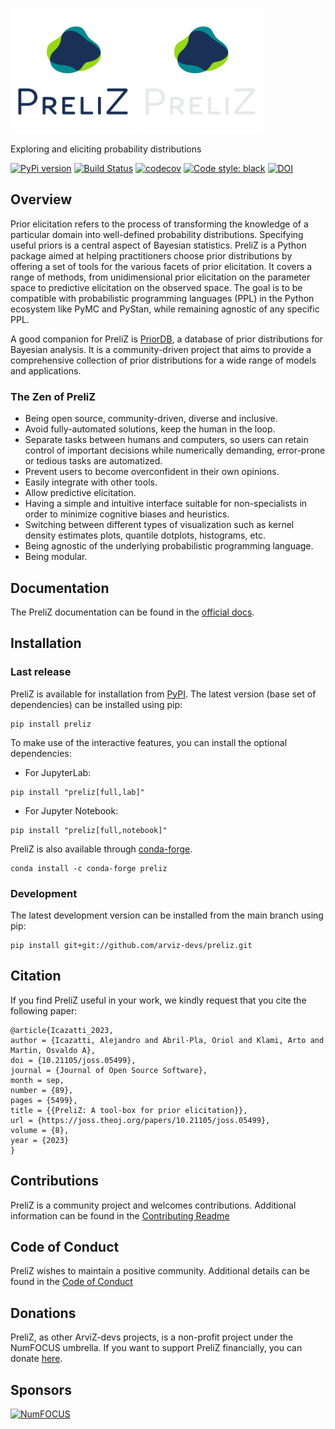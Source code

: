 <img src="https://raw.githubusercontent.com/arviz-devs/preliz/main/docs/logos/PreliZ.png#gh-light-mode-only" width=200></img>
<img src="https://raw.githubusercontent.com/arviz-devs/preliz/main/docs/logos/PreliZ_white.png#gh-dark-mode-only" width=200></img>

Exploring and eliciting probability distributions

[![PyPi version](https://badge.fury.io/py/preliz.svg)](https://badge.fury.io/py/preliz)
[![Build Status](https://github.com/arviz-devs/preliz/actions/workflows/test.yml/badge.svg)](https://github.com/arviz-devs/preliz/actions/workflows/test.yml)
[![codecov](https://codecov.io/gh/arviz-devs/preliz/branch/master/graph/badge.svg?token=SLJIK2O4C5 )](https://codecov.io/gh/arviz-devs/preliz/)
[![Code style: black](https://img.shields.io/badge/code%20style-black-000000.svg)](https://github.com/ambv/black)
[![DOI](https://joss.theoj.org/papers/10.21105/joss.05499/status.svg)](https://doi.org/10.21105/joss.05499)

## Overview

Prior elicitation refers to the process of transforming the knowledge of a particular domain into well-defined probability distributions. Specifying useful priors is a central aspect of Bayesian statistics. PreliZ is a Python package aimed at helping practitioners choose prior distributions by offering a set of tools for the various facets of prior elicitation. It covers a range of methods, from unidimensional prior elicitation on the parameter space to predictive elicitation on the observed space. The goal is to be compatible with probabilistic programming languages (PPL) in the Python ecosystem like PyMC and PyStan, while remaining agnostic of any specific PPL.

A good companion for PreliZ is [PriorDB](https://n-kall.github.io/priorDB/), a database of prior distributions for Bayesian analysis. It is a community-driven project that aims to provide a comprehensive collection of prior distributions for a wide range of models and applications. 

###  The Zen of PreliZ
* Being open source, community-driven, diverse and inclusive.
* Avoid fully-automated solutions, keep the human in the loop.
* Separate tasks between humans and computers, so users can retain control of important decisions while numerically demanding, error-prone or tedious tasks are automatized.
* Prevent users to become overconfident in their own opinions.
* Easily integrate with other tools.
* Allow predictive elicitation.
* Having a simple and intuitive interface suitable for non-specialists in order to minimize cognitive biases and heuristics.
* Switching between different types of visualization such as kernel density estimates plots, quantile dotplots, histograms, etc. 
* Being agnostic of the underlying probabilistic programming language.
* Being modular.


## Documentation

The PreliZ documentation can be found in the [official docs](https://preliz.readthedocs.io/en/latest/).

## Installation

### Last release
PreliZ is available for installation from [PyPI](https://pypi.org/project/preliz/).
The latest version (base set of dependencies) can be installed using pip:

```
pip install preliz
```
To make use of the interactive features, you can install the optional dependencies:

* For JupyterLab:

```
pip install "preliz[full,lab]"
```

* For Jupyter Notebook:

```
pip install "preliz[full,notebook]"
```
PreliZ is also available through [conda-forge](https://anaconda.org/conda-forge/preliz).

```
conda install -c conda-forge preliz
```

### Development
The latest development version can be installed from the main branch using pip:

```
pip install git+git://github.com/arviz-devs/preliz.git
```

## Citation
If you find PreliZ useful in your work, we kindly request that you cite the following paper:

```
@article{Icazatti_2023,
author = {Icazatti, Alejandro and Abril-Pla, Oriol and Klami, Arto and Martin, Osvaldo A},
doi = {10.21105/joss.05499},
journal = {Journal of Open Source Software},
month = sep,
number = {89},
pages = {5499},
title = {{PreliZ: A tool-box for prior elicitation}},
url = {https://joss.theoj.org/papers/10.21105/joss.05499},
volume = {8},
year = {2023}
}
```

## Contributions
PreliZ is a community project and welcomes contributions.
Additional information can be found in the [Contributing Readme](https://github.com/arviz-devs/preliz/blob/main/CONTRIBUTING.md)


## Code of Conduct
PreliZ wishes to maintain a positive community. Additional details
can be found in the [Code of Conduct](https://github.com/arviz-devs/preliz/blob/main/CODE_OF_CONDUCT.md)

## Donations
PreliZ, as other ArviZ-devs projects, is a non-profit project under the NumFOCUS umbrella. If you want to support PreliZ financially, you can donate [here](https://numfocus.org/donate-to-arviz).

## Sponsors
[![NumFOCUS](https://www.numfocus.org/wp-content/uploads/2017/07/NumFocus_LRG.png)](https://numfocus.org)
